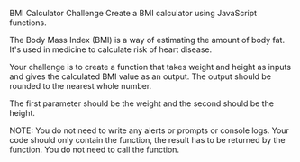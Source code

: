 BMI Calculator Challenge
Create a BMI calculator using JavaScript functions. 

The Body Mass Index (BMI) is a way of estimating the amount of body fat. It's used in medicine to calculate risk of heart disease.

Your challenge is to create a function that takes weight and height as inputs and gives the calculated BMI value as an output. The output should be rounded to the nearest whole number.

The first parameter should be the weight and the second should be the height.

NOTE: You do not need to write any alerts or prompts or console logs. Your code should only contain the function, the result has to be returned by the function. You do not need to call the function.